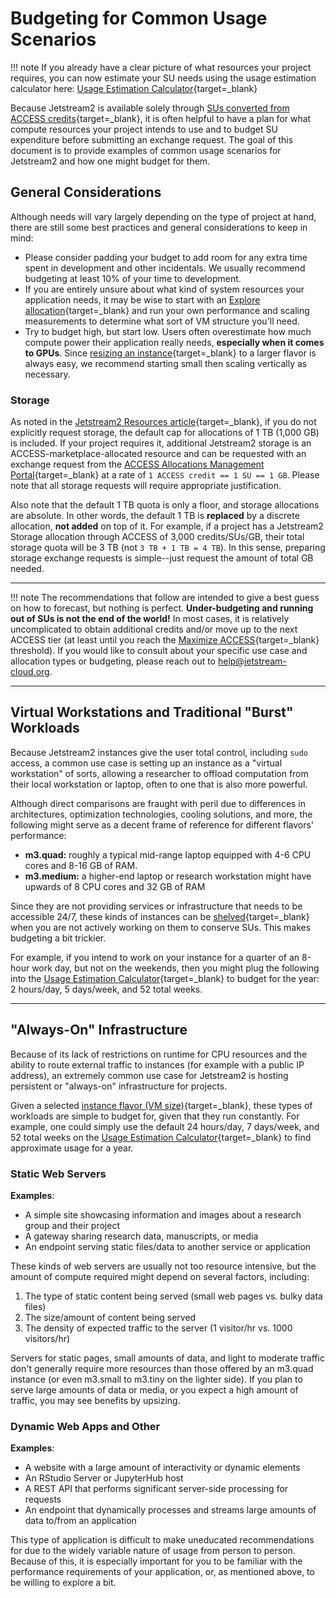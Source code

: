 # Budgeting for Common Usage Scenarios

!!! note
    If you already have a clear picture of what resources your project requires, you can now estimate your SU needs using the usage estimation calculator here: [Usage Estimation Calculator](estimator.md){target=_blank}


Because Jetstream2 is available solely through [SUs converted from ACCESS credits](../general/access.md){target=_blank}, it is often helpful to have a plan for what compute resources your project intends to use and to budget SU expenditure before submitting an exchange request. The goal of this document is to provide examples of common usage scenarios for Jetstream2 and how one might budget for them. 

## General Considerations

Although needs will vary largely depending on the type of project at hand, there are still some best practices and general considerations to keep in mind:

- Please consider padding your budget to add room for any extra time spent in development and other incidentals. We usually recommend budgeting at least 10% of your time to development.
- If you are entirely unsure about what kind of system resources your application needs, it may be wise to start with an [Explore allocation](general-allocations.md){target=_blank} and run your own performance and scaling measurements to determine what sort of VM structure you'll need.
- Try to budget high, but start low. Users often overestimate how much compute power their application really needs, **especially when it comes to GPUs**. Since [resizing an instance](../general/instancemgt.md#resize){target=_blank} to a larger flavor is always easy, we recommend starting small then scaling vertically as necessary.

### Storage

As noted in the [Jetstream2 Resources article](../general/resources.md){target=_blank}, if you do not explicitly request storage, the default cap for allocations of 1 TB (1,000 GB) is included. If your project requires it, additional Jetstream2 storage is an ACCESS-marketplace-allocated resource and can be requested with an exchange request from the [ACCESS Allocations Management Portal](https://allocations.access-ci.org/){target=_blank} at a rate of `1 ACCESS credit == 1 SU == 1 GB`. Please note that all storage requests will require appropriate justification.

Also note that the default 1 TB quota is only a floor, and storage allocations are absolute. In other words, the default 1 TB is **replaced** by a discrete allocation, **not added** on top of it. For example, if a project has a Jetstream2 Storage allocation through ACCESS of 3,000 credits/SUs/GB, their total storage quota will be 3 TB (not `3 TB + 1 TB = 4 TB`). In this sense, preparing storage exchange requests is simple--just request the amount of total GB needed.

---

!!! note
    The recommendations that follow are intended to give a best guess on how to forecast, but nothing is perfect. **Under-budgeting and running out of SUs is not the end of the world!** In most cases, it is relatively uncomplicated to obtain additional credits and/or move up to the next ACCESS tier (at least until you reach the [Maximize ACCESS](research.md){target=_blank} threshold). If you would like to consult about your specific use case and allocation types or budgeting, please reach out to [help@jetstream-cloud.org](mailto:help@jetstream-cloud.org).

---

## Virtual Workstations and Traditional "Burst" Workloads

Because Jetstream2 instances give the user total control, including `sudo` access, a common use case is setting up an instance as a "virtual workstation" of sorts, allowing a researcher to offload computation from their local workstation or laptop, often to one that is also more powerful. 

Although direct comparisons are fraught with peril due to differences in architectures, optimization technologies, cooling solutions, and more, the following might serve as a decent frame of reference for different flavors' performance:

- **m3.quad:** roughly a typical mid-range laptop equipped with 4-6 CPU cores and 8-16 GB of RAM.
- **m3.medium:** a higher-end laptop or research workstation might have upwards of 8 CPU cores and 32 GB of RAM

Since they are not providing services or infrastructure that needs to be accessible 24/7, these kinds of instances can be [shelved](../general/instancemgt.md#shelve-and-unshelve){target=_blank} when you are not actively working on them to conserve SUs. This makes budgeting a bit trickier.

For example, if you intend to work on your instance for a quarter of an 8-hour work day, but not on the weekends, then you might plug the following into the [Usage Estimation Calculator](estimator.md){target=_blank} to budget for the year: 2 hours/day, 5 days/week, and 52 total weeks.

---

## "Always-On" Infrastructure

Because of its lack of restrictions on runtime for CPU resources and the ability to route external traffic to instances (for example with a public IP address), an extremely common use case for Jetstream2 is hosting persistent or "always-on" infrastructure for projects.

Given a selected [instance flavor (VM size)](../general/vmsizes.md){target=_blank}, these types of workloads are simple to budget for, given that they run constantly. For example, one could simply use the default 24 hours/day, 7 days/week, and 52 total weeks on the [Usage Estimation Calculator](../alloc/estimator.md){target=_blank} to find approximate usage for a year.

### Static Web Servers

**Examples**:

- A simple site showcasing information and images about a research group and their project
- A gateway sharing research data, manuscripts, or media
- An endpoint serving static files/data to another service or application

These kinds of web servers are usually not too resource intensive, but the amount of compute required might depend on several factors, including:

1. The type of static content being served (small web pages vs. bulky data files)
2. The size/amount of content being served
3. The density of expected traffic to the server (1 visitor/hr vs. 1000 visitors/hr)

Servers for static pages, small amounts of data, and light to moderate traffic don't generally require more resources than those offered by an m3.quad instance (or even m3.small to m3.tiny on the lighter side). If you plan to serve large amounts of data or media, or you expect a high amount of traffic, you may see benefits by upsizing.

### Dynamic Web Apps and Other

**Examples**:

- A website with a large amount of interactivity or dynamic elements
- An RStudio Server or JupyterHub host
- A REST API that performs significant server-side processing for requests
- An endpoint that dynamically processes and streams large amounts of data to/from an application

This type of application is difficult to make uneducated recommendations for due to the widely variable nature of usage from person to person. Because of this, it is especially important for you to be familiar with the performance requirements of your application, or, as mentioned above, to be willing to explore a bit. 